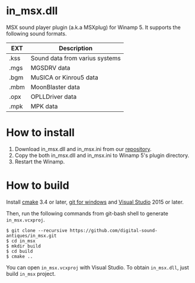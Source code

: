 # in_msx.dll
MSX sound player plugin (a.k.a MSXplug) for Winamp 5.
It supports the following sound formats.

|EXT|Description|
|---|---|
|.kss|Sound data from varius systems|
|.mgs|MGSDRV data|
|.bgm|MuSICA or Kinrou5 data|
|.mbm|MoonBlaster data|
|.opx|OPLLDriver data|
|.mpk|MPK data|

# How to install

1. Download in_msx.dll and in_msx.ini from our [repository](https://github.com/digital-sound-antiques/in_msx/tree/master/dist).
2. Copy the both in_msx.dll and in_msx.ini to Winamp 5's plugin directory.
3. Restart the Winamp.

# How to build

Install [cmake][] 3.4 or later, [git for windows][] and [Visual Studio] 2015 or later.

[cmake]: https://cmake.org/
[git for windows]: https://git-for-windows.github.io/
[Visual Studio]: https://www.visualstudio.com/

Then, run the following commands from git-bash shell to generate `in_msx.vcxproj`.

```
$ git clone --recursive https://github.com/digital-sound-antiques/in_msx.git
$ cd in_msx
$ mkdir build
$ cd build
$ cmake ..
```

You can open `in_msx.vcxproj` with Visual Studio. To obtain `in_msx.dll`, just build `in_msx` project.
